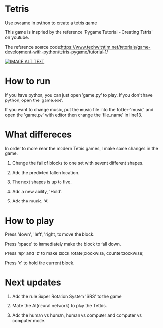 # Tetris

Use pygame in python to create a tetris game

This game is inspried by the reference 'Pygame Tutorial - Creating Tetris' on youtube.

The reference source code:https://www.techwithtim.net/tutorials/game-development-with-python/tetris-pygame/tutorial-1/

[![IMAGE ALT TEXT](https://youtu.be/otGCAHInqMg/0.jpg)](https://youtu.be/otGCAHInqMg "Tetris")


# How to run

If you have python, you can just open 'game.py' to play. If you don't have python, open the 'game.exe'.

If you want to change music, put the music file into the folder-'music' and open the 'game.py' with editor then change the 'file_name' in line13.

# What differeces

In order to more near the modern Tetris games, I make some changes in the game.

1. Change the fall of blocks to one set with sevent different shapes.

2. Add the predicted fallen location.

3. The next shapes is up to five.

4. Add a new ability, 'Hold'.

5. Add the music. 'A'

# How to play

Press 'down', 'left', 'right, to move the block.

Press 'space' to immediately make the block to fall down.

Press 'up' and 'z' to make block rotate(clockwise, counterclockwise)

Press 'c' to hold the current block.

# Next updates

1. Add the rule Super Rotation System 'SRS' to the game.

2. Make the AI(neural network) to play the Tettris.

3. Add the human vs human, human vs computer and computer vs computer mode.


